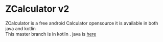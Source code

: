 # ZCalculator v2
ZCalculator is a free android Calculator opensource it is available in both java and kotlin  
This master branch is in kotlin .
java is  [here](https://github.com/EngAbdalrhman/ZCalculator/tree/master)
